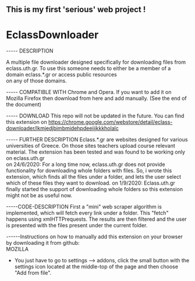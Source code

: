 ## This is my first 'serious' web project !

# EclassDownloader
----- DESCRIPTION

A multiple file downloader designed specifically for downloading files from eclass.uth.gr.
To use this someone needs to either be a member of a domain eclass.*.gr or access public resources  
on any of those domains.

----- COMPATIBLE WITH
Chrome and Opera.
If you want to add it on Mozilla Firefox then download from here and add manually. (See the end of the document)

----- DOWNLOAD
This repo will not be updated in the future.
You can find this extension on 
    https://chrome.google.com/webstore/detail/eclass-downloader/lkmjedjbimbmidehpdeeiijkkkholalc


----- FURTHER DESCRIPTION
Eclass.*.gr are websites designed for various universities of Greece.
On those sites teachers upload course relevant material.
The extension has been tested and was found to be working only on eclass.uth.gr  
  on 24/6/2020: 
        For a long time now, eclass.uth.gr does not provide functionality for downloading 
        whole folders with files. So, i wrote this extension, which finds all the files 
        under a folder, and lets the user select which of these files they want to download.
  on 1/9/2020:
        Eclass.uth.gr finally started the support of downloading whole folders so this extension
        might not be as useful now.


-----CODE-DESCRIPTION
First a "mini" web scraper algorithm is implemented, which will fetch every link under a folder.
This "fetch" happens using xmlHTTPrequests. The results are then filtered and the user is presented 
with the files present under the current folder.

------Instructions on how to manually add this extension on your browser by downloading it from github:  
MOZILLA
  - You just have to go to settings --> addons, click the small button with the settings icon located 
     at the middle-top of the page and then choose "Add from file". 

